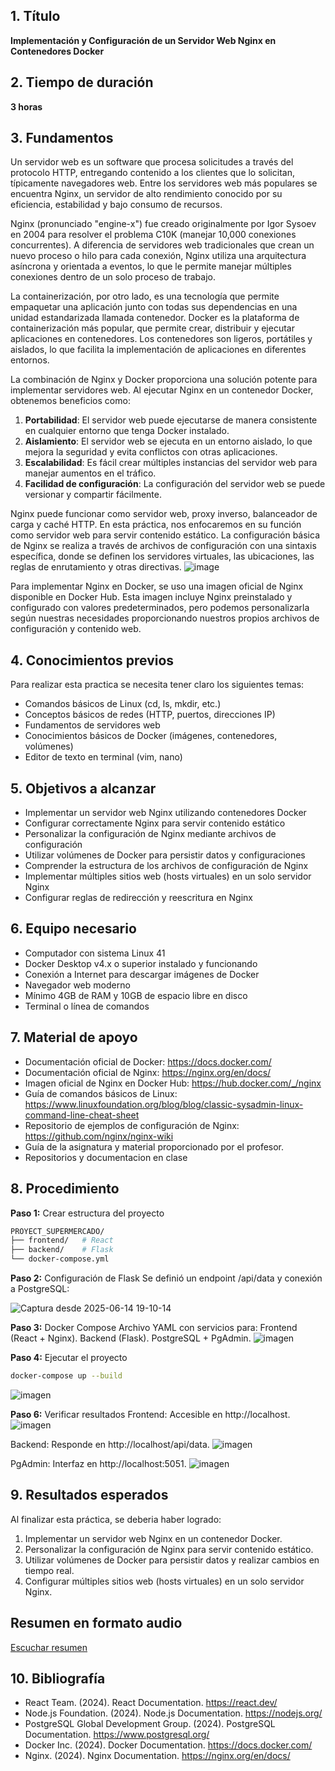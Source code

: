 

## 1. Título  
**Implementación y Configuración de un Servidor Web Nginx en Contenedores Docker**

## 2. Tiempo de duración  
**3 horas**

## 3. Fundamentos
Un servidor web es un software que procesa solicitudes a través del protocolo HTTP, entregando contenido a los clientes que lo solicitan, típicamente navegadores web. Entre los servidores web más populares se encuentra Nginx, un servidor de alto rendimiento conocido por su eficiencia, estabilidad y bajo consumo de recursos.

Nginx (pronunciado "engine-x") fue creado originalmente por Igor Sysoev en 2004 para resolver el problema C10K (manejar 10,000 conexiones concurrentes). A diferencia de servidores web tradicionales que crean un nuevo proceso o hilo para cada conexión, Nginx utiliza una arquitectura asíncrona y orientada a eventos, lo que le permite manejar múltiples conexiones dentro de un solo proceso de trabajo.

La containerización, por otro lado, es una tecnología que permite empaquetar una aplicación junto con todas sus dependencias en una unidad estandarizada llamada contenedor. Docker es la plataforma de containerización más popular, que permite crear, distribuir y ejecutar aplicaciones en contenedores. Los contenedores son ligeros, portátiles y aislados, lo que facilita la implementación de aplicaciones en diferentes entornos.

La combinación de Nginx y Docker proporciona una solución potente para implementar servidores web. Al ejecutar Nginx en un contenedor Docker, obtenemos beneficios como:

1. **Portabilidad**: El servidor web puede ejecutarse de manera consistente en cualquier entorno que tenga Docker instalado.
2. **Aislamiento**: El servidor web se ejecuta en un entorno aislado, lo que mejora la seguridad y evita conflictos con otras aplicaciones.
3. **Escalabilidad**: Es fácil crear múltiples instancias del servidor web para manejar aumentos en el tráfico.
4. **Facilidad de configuración**: La configuración del servidor web se puede versionar y compartir fácilmente.

Nginx puede funcionar como servidor web, proxy inverso, balanceador de carga y caché HTTP. En esta práctica, nos enfocaremos en su función como servidor web para servir contenido estático. La configuración básica de Nginx se realiza a través de archivos de configuración con una sintaxis específica, donde se definen los servidores virtuales, las ubicaciones, las reglas de enrutamiento y otras directivas.
![image](https://github.com/user-attachments/assets/cbd06809-c45e-4e04-a31e-c9be5f3c877a)


Para implementar Nginx en Docker, se uso una imagen oficial de Nginx disponible en Docker Hub. Esta imagen incluye Nginx preinstalado y configurado con valores predeterminados, pero podemos personalizarla según nuestras necesidades proporcionando nuestros propios archivos de configuración y contenido web.


## 4. Conocimientos previos  
Para realizar esta practica se necesita tener claro los siguientes temas:
- Comandos básicos de Linux (cd, ls, mkdir, etc.)
- Conceptos básicos de redes (HTTP, puertos, direcciones IP)
- Fundamentos de servidores web
- Conocimientos básicos de Docker (imágenes, contenedores, volúmenes)
- Editor de texto en terminal (vim, nano)

## 5. Objetivos a alcanzar  
- Implementar un servidor web Nginx utilizando contenedores Docker
- Configurar correctamente Nginx para servir contenido estático
- Personalizar la configuración de Nginx mediante archivos de configuración
- Utilizar volúmenes de Docker para persistir datos y configuraciones
- Comprender la estructura de los archivos de configuración de Nginx
- Implementar múltiples sitios web (hosts virtuales) en un solo servidor Nginx
- Configurar reglas de redirección y reescritura en Nginx

## 6. Equipo necesario  

- Computador con sistema Linux 41
- Docker Desktop v4.x o superior instalado y funcionando
- Conexión a Internet para descargar imágenes de Docker
- Navegador web moderno 
- Mínimo 4GB de RAM y 10GB de espacio libre en disco
- Terminal o línea de comandos

## 7. Material de apoyo  

   
- Documentación oficial de Docker: https://docs.docker.com/
- Documentación oficial de Nginx: https://nginx.org/en/docs/
- Imagen oficial de Nginx en Docker Hub: https://hub.docker.com/_/nginx
- Guía de comandos básicos de Linux: https://www.linuxfoundation.org/blog/blog/classic-sysadmin-linux-command-line-cheat-sheet
- Repositorio de ejemplos de configuración de Nginx: https://github.com/nginx/nginx-wiki 
- Guía de la asignatura y material proporcionado por el profesor.  
- Repositorios y documentacion en clase

## 8. Procedimiento  

**Paso 1:**  Crear estructura del proyecto
```bash
PROYECT_SUPERMERCADO/
├── frontend/   # React
├── backend/    # Flask
└── docker-compose.yml

```


**Paso 2:**   Configuración de Flask
Se definió un endpoint /api/data y conexión a PostgreSQL:

![Captura desde 2025-06-14 19-10-14](https://github.com/user-attachments/assets/e07aca18-7b6e-4a24-970f-a3a68abc66eb)


**Paso 3:**  Docker Compose
Archivo YAML con servicios para:
  Frontend (React + Nginx).
  Backend (Flask).
  PostgreSQL + PgAdmin.
  ![imagen](https://github.com/user-attachments/assets/245822b7-1afb-4843-9bd5-37a8d3928394)



**Paso 4:** Ejecutar el proyecto
```bash
docker-compose up --build
```
![imagen](https://github.com/user-attachments/assets/c26c5cdd-4f87-41ae-af4a-e3a691ca9676)


**Paso 6:** Verificar resultados
  Frontend: Accesible en http://localhost.
  ![imagen](https://github.com/user-attachments/assets/53961c04-0e2b-4da0-8610-b9e9d2bb8074)


  Backend: Responde en http://localhost/api/data.
![imagen](https://github.com/user-attachments/assets/57f1b7b0-72a2-4fb6-9a41-e2130e237e0c)

  PgAdmin: Interfaz en http://localhost:5051.
 ![imagen](https://github.com/user-attachments/assets/5c006056-3daf-45ae-abfe-b4551ef8f003)

## 9. Resultados esperados

Al finalizar esta práctica, se deberia haber logrado:

1. Implementar un servidor web Nginx en un contenedor Docker.
2. Personalizar la configuración de Nginx para servir contenido estático.
3. Utilizar volúmenes de Docker para persistir datos y realizar cambios en tiempo real.
4. Configurar múltiples sitios web (hosts virtuales) en un solo servidor Nginx.

## Resumen en formato audio
[Escuchar resumen](https://drive.google.com/file/d/1eNLKqeijhV10vBLd_BW3aiczFzcYGoUX/view?usp=drive_link)



## 10. Bibliografía
- React Team. (2024). React Documentation. https://react.dev/
- Node.js Foundation. (2024). Node.js Documentation. https://nodejs.org/
- PostgreSQL Global Development Group. (2024). PostgreSQL Documentation. https://www.postgresql.org/
- Docker Inc. (2024). Docker Documentation. https://docs.docker.com/
- Nginx. (2024). Nginx Documentation. https://nginx.org/en/docs/


